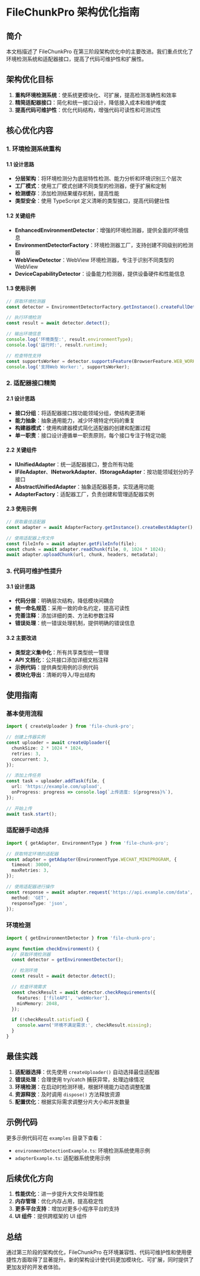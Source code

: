 # FileChunkPro 架构优化指南

## 简介

本文档描述了 FileChunkPro 在第三阶段架构优化中的主要改进。我们重点优化了环境检测系统和适配器接口，提高了代码可维护性和扩展性。

## 架构优化目标

1. **重构环境检测系统**：使系统更模块化、可扩展，提高检测准确性和效率
2. **精简适配器接口**：简化和统一接口设计，降低接入成本和维护难度
3. **提高代码可维护性**：优化代码结构，增强代码可读性和可测试性

## 核心优化内容

### 1. 环境检测系统重构

#### 1.1 设计思路

- **分层架构**：将环境检测分为底层特性检测、能力分析和环境识别三个层次
- **工厂模式**：使用工厂模式创建不同类型的检测器，便于扩展和定制
- **检测缓存**：添加检测结果缓存机制，提高性能
- **类型安全**：使用 TypeScript 定义清晰的类型接口，提高代码健壮性

#### 1.2 关键组件

- **EnhancedEnvironmentDetector**：增强的环境检测器，提供全面的环境信息
- **EnvironmentDetectorFactory**：环境检测器工厂，支持创建不同级别的检测器
- **WebViewDetector**：WebView 环境检测器，专注于识别不同类型的 WebView
- **DeviceCapabilityDetector**：设备能力检测器，提供设备硬件和性能信息

#### 1.3 使用示例

```typescript
// 获取环境检测器
const detector = EnvironmentDetectorFactory.getInstance().createFullDetector();

// 执行环境检测
const result = await detector.detect();

// 输出环境信息
console.log('环境类型:', result.environmentType);
console.log('运行时:', result.runtime);

// 检查特性支持
const supportsWorker = detector.supportsFeature(BrowserFeature.WEB_WORKER);
console.log('支持Web Worker:', supportsWorker);
```

### 2. 适配器接口精简

#### 2.1 设计思路

- **接口分组**：将适配器接口按功能领域分组，使结构更清晰
- **能力抽象**：抽象通用能力，减少环境特定代码的重复
- **构建器模式**：使用构建器模式简化适配器的创建和配置过程
- **单一职责**：接口设计遵循单一职责原则，每个接口专注于特定功能

#### 2.2 关键组件

- **IUnifiedAdapter**：统一适配器接口，整合所有功能
- **IFileAdapter**、**INetworkAdapter**、**IStorageAdapter**：按功能领域划分的子接口
- **AbstractUnifiedAdapter**：抽象适配器基类，实现通用功能
- **AdapterFactory**：适配器工厂，负责创建和管理适配器实例

#### 2.3 使用示例

```typescript
// 获取最佳适配器
const adapter = await AdapterFactory.getInstance().createBestAdapter();

// 使用适配器上传文件
const fileInfo = await adapter.getFileInfo(file);
const chunk = await adapter.readChunk(file, 0, 1024 * 1024);
await adapter.uploadChunk(url, chunk, headers, metadata);
```

### 3. 代码可维护性提升

#### 3.1 设计思路

- **代码分层**：明确层次结构，降低模块间耦合
- **统一命名规范**：采用一致的命名约定，提高可读性
- **完善注释**：添加详细的类、方法和参数注释
- **错误处理**：统一错误处理机制，提供明确的错误信息

#### 3.2 主要改进

- **类型定义集中化**：所有共享类型统一管理
- **API 文档化**：公共接口添加详细文档注释
- **示例代码**：提供典型用例的示例代码
- **模块化导出**：清晰的导入/导出结构

## 使用指南

### 基本使用流程

```typescript
import { createUploader } from 'file-chunk-pro';

// 创建上传器实例
const uploader = await createUploader({
  chunkSize: 2 * 1024 * 1024,
  retries: 3,
  concurrent: 3,
});

// 添加上传任务
const task = uploader.addTask(file, {
  url: 'https://example.com/upload',
  onProgress: progress => console.log(`上传进度: ${progress}%`),
});

// 开始上传
await task.start();
```

### 适配器手动选择

```typescript
import { getAdapter, EnvironmentType } from 'file-chunk-pro';

// 获取特定环境的适配器
const adapter = getAdapter(EnvironmentType.WECHAT_MINIPROGRAM, {
  timeout: 30000,
  maxRetries: 3,
});

// 使用适配器进行操作
const response = await adapter.request('https://api.example.com/data', {
  method: 'GET',
  responseType: 'json',
});
```

### 环境检测

```typescript
import { getEnvironmentDetector } from 'file-chunk-pro';

async function checkEnvironment() {
  // 获取环境检测器
  const detector = getEnvironmentDetector();

  // 检测环境
  const result = await detector.detect();

  // 检查环境需求
  const checkResult = await detector.checkRequirements({
    features: ['fileAPI', 'webWorker'],
    minMemory: 2048,
  });

  if (!checkResult.satisfied) {
    console.warn('环境不满足需求:', checkResult.missing);
  }
}
```

## 最佳实践

1. **适配器选择**：优先使用 `createUploader()` 自动选择最佳适配器
2. **错误处理**：合理使用 try/catch 捕获异常，处理边缘情况
3. **环境检测**：在启动时检测环境，根据环境能力动态调整配置
4. **资源释放**：及时调用 `dispose()` 方法释放资源
5. **配置优化**：根据实际需求调整分片大小和并发数量

## 示例代码

更多示例代码可在 `examples` 目录下查看：

- `environmentDetectionExample.ts`: 环境检测系统使用示例
- `adapterExample.ts`: 适配器系统使用示例

## 后续优化方向

1. **性能优化**：进一步提升大文件处理性能
2. **内存管理**：优化内存占用，提高稳定性
3. **更多平台支持**：增加对更多小程序平台的支持
4. **UI 组件**：提供跨框架的 UI 组件

## 总结

通过第三阶段的架构优化，FileChunkPro 在环境兼容性、代码可维护性和使用便捷性方面取得了显著提升。新的架构设计使代码更加模块化、可扩展，同时提供了更加友好的开发者体验。
